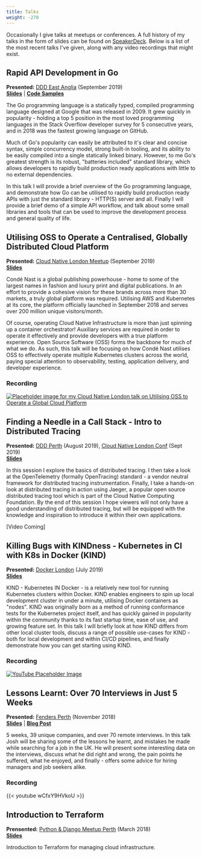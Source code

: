 ```yaml
---
title: Talks
weight: -270
---
```


Occasionally I give talks at meetups or conferences. A full history of my talks in the form of slides can be found on [SpeakerDeck](https://mickey.dev/speakerdeck). Below is a list of the most recent talks I've given, along with any video recordings that might exist.

## Rapid API Development in Go
**Presented:** [DDD East Anglia](https://dddeastanglia.com) (September 2019)  
**[Slides](https://speakerdeck.com/jmickey/rapid-api-development-in-go)** | **[Code Samples](https://github.com/jmickey/go-code-samples)**

The Go programming language is a statically typed, compiled programming language designed at Google that was released in 2009. It grew quickly in popularity - holding a top 5 position in the most loved programming languages in the Stack Overflow developer survey for 5 consecutive years, and in 2018 was the fastest growing language on GitHub.

Much of Go's popularity can easily be attributed to it's clear and concise syntax, simple concurrency model, strong built-in tooling, and its ability to be easily compiled into a single statically linked binary. However, to me Go's greatest strength is its robust, "batteries included" standard library, which allows developers to rapidly build production ready applications with little to no external dependencies.

In this talk I will provide a brief overview of the Go programming language, and demonstrate how Go can be utilised to rapidly build production ready APIs with just the standard library - HTTP(S) server and all. Finally I will provide a brief demo of a simple API workflow, and talk about some small libraries and tools that can be used to improve the development process and general quality of life.

## Utilising OSS to Operate a Centralised, Globally Distributed Cloud Platform
**Presented:** [Cloud Native London Meetup](https://meetup.com/Cloud-Native-London) (September 2019)  
**[Slides](https://speakerdeck.com/jmickey/utilising-oss-to-operate-a-centralised-globally-distributed-cloud-platform)**

Condé Nast is a global publishing powerhouse - home to some of the largest names in fashion and luxury print and digital publications. In an effort to provide a cohesive vision for these brands across more than 30 markets, a truly global platform was required. Utilising AWS and Kubernetes at its core, the platform officially launched in September 2018 and serves over 200 million unique visitors/month.

Of course, operating Cloud Native Infrastructure is more than just spinning up a container orchestrator! Auxiliary services are required in order to operate it effectively and provide developers with a true platform experience. Open Source Software (OSS) forms the backbone for much of what we do. As such, this talk will be focusing on how Condé Nast utilises OSS to effectively operate multiple Kubernetes clusters across the world, paying special attention to observability, testing, application delivery, and developer experience.

### Recording

[![Placeholder image for my Cloud Native London talk on Utilising OSS to Operate a Global Cloud Platform](/images/2019/09/cloud-native-lon-oss-talk.png)](https://skillsmatter.com/skillscasts/14461-cloud-native-september)

## Finding a Needle in a Call Stack - Intro to Distributed Tracing
**Presented:** [DDD Perth](https://dddperth.com/) (August 2019), [Cloud Native London Conf](https://skillsmatter.com/conferences/11723-cloudnative-london-2019) (Sept 2019)  
**[Slides](https://speakerdeck.com/jmickey/finding-a-needle-in-a-call-stack-intro-to-distributed-tracing)**

In this session I explore the basics of distributed tracing. I then take a look at the OpenTelemetry (formally OpenTracing) standard - a vendor neutral framework for distributed tracing instrumentation. Finally, I take a hands-on look at distributed tracing in action using Jaeger, a popular open source distributed tracing tool which is part of the Cloud Native Computing Foundation. By the end of this session I hope viewers will not only have a good understanding of distributed tracing, but will be equipped with the knowledge and inspiration to introduce it within their own applications.

[Video Coming]

## Killing Bugs with KINDness - Kubernetes in CI with K8s in Docker (KIND)

**Presented:** [Docker London](https://docker.london) (July 2019)  
**[Slides](https://speakerdeck.com/jmickey/kubernetes-in-docker-killing-bugs-with-kindness)**

KIND - Kubernetes IN Docker - is a relatively new tool for running Kubernetes clusters within Docker. KIND enables engineers to spin up local development cluster in under a minute, utilising Docker containers as "nodes". KIND was originally born as a method of running conformance tests for the Kubernetes project itself, and has quickly gained in popularity within the community thanks to its fast startup time, ease of use, and growing feature set. In this talk I will briefly look at how KIND differs from other local cluster tools, discuss a range of possible use-cases for KIND - both for local development and within CI/CD pipelines, and finally demonstrate how you can get starting using KIND.

### Recording
[![YouTube Placeholder Image](/images/2019/08/kind-talk-placeholder.png)](https://www.youtube.com/watch?v=D5ULwbER7PA&start=4800)

## Lessons Learnt: Over 70 Interviews in Just 5 Weeks
**Presented:** [Fenders Perth](https://www.fenders.co/) (November 2018)  
**[Slides](https://speakerdeck.com/jmickey/lessons-learnt-over-70-interviews-in-just-5-weeks)** |
**[Blog Post](/posts/80-interviews-across-planet/)**

5 weeks, 39 unique companies, and over 70 remote interviews. In this talk Josh will be sharing some of the lessons he learnt, and mistakes he made while searching for a job in the UK. He will present some interesting data on the interviews, discuss what he did right and wrong, the pain points he suffered, what he enjoyed, and finally - offers some advice for hiring managers and job seekers alike.

### Recording

{{< youtube wCfxY9HVkoU >}}

## Introduction to Terraform

**Prensented:** [Python & Django Meetup Perth](https://www.meetup.com/Perth-Django-Users-Group/) (March 2018)  
**[Slides](https://speakerdeck.com/jmickey/introduction-to-terraform)**

Introduction to Terraform for managing cloud infrastructure.